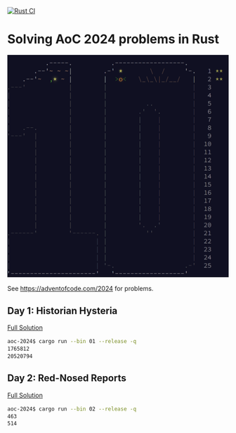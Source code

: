 [![Rust CI](https://github.com/DrearyLisper/aoc-2024/actions/workflows/rust.yml/badge.svg)](https://github.com/DrearyLisper/aoc-2024/actions/workflows/rust.yml)


# Solving AoC 2024 problems in Rust

![Logo](https://raw.githubusercontent.com/DrearyLisper/aoc-2024/main/images/logo.png)

See https://adventofcode.com/2024 for problems.

## Day 1: Historian Hysteria

[Full Solution](https://github.com/DrearyLisper/aoc-2024/tree/main/src/01/main.rs)

``` bash
aoc-2024$ cargo run --bin 01 --release -q
1765812
20520794
```

## Day 2: Red-Nosed Reports

[Full Solution](https://github.com/DrearyLisper/aoc-2024/tree/main/src/02/main.rs)

``` bash
aoc-2024$ cargo run --bin 02 --release -q
463
514
```

